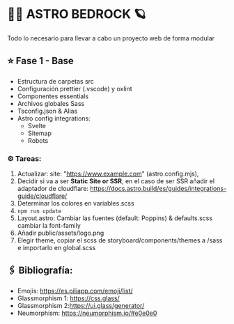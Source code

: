 # 👨‍🚀 ASTRO BEDROCK 🪐

Todo lo necesario para llevar a cabo un proyecto web de forma modular

## ⭐ Fase 1 - Base

- Estructura de carpetas src
- Configuración prettier (.vscode) y oxlint
- Componentes essentials
- Archivos globales Sass
- Tsconfig.json & Alias
- Astro config integrations:
  - Svelte
  - Sitemap
  - Robots

### ⚙️ Tareas:

1.  Actualizar: site: "https://www.example.com" (astro.config.mjs),
2.  Decidir si va a ser **Static Site or SSR**, en el caso de ser SSR añadir el adaptador de cloudflare: https://docs.astro.build/es/guides/integrations-guide/cloudflare/
3.  Determinar los colores en variables.scss
4.  ` npm run update 	`
5.  Layout.astro: Cambiar las fuentes (default: Poppins) & defaults.scss cambiar la font-family
6.  Añadir public/assets/logo.png
7.  Elegir theme, copiar el scss de storyboard/components/themes a /sass e importarlo en global.scss

## 🖇️ Bibliografía:

- Emojis: https://es.piliapp.com/emoji/list/
- Glassmorphism 1: https://css.glass/
- Glassmorphism 2:https://ui.glass/generator/
- Neumorphism: https://neumorphism.io/#e0e0e0
